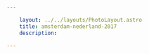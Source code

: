 ```yaml
---

    layout: ../../layouts/PhotoLayout.astro
    title: amsterdam-nederland-2017
    description:

---
```

